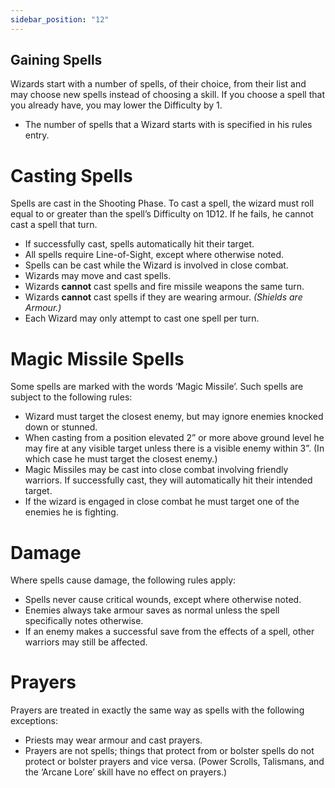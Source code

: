 ```yaml
---
sidebar_position: "12"
---
```

## Gaining Spells

Wizards start with a number of spells, of their choice, from their list and may choose new spells instead of choosing a skill. If you choose a spell that you already have, you may lower the Difficulty by 1.
- The number of spells that a Wizard starts with is specified in his rules entry.
# Casting Spells
Spells are cast in the Shooting Phase. To cast a spell, the wizard must roll equal to or greater than the spell’s Difficulty on 1D12. If he fails, he cannot cast a spell that turn.
- If successfully cast, spells automatically hit their target.
- All spells require Line-of-Sight, except where otherwise noted.
- Spells can be cast while the Wizard is involved in close combat.
- Wizards may move and cast spells.
- Wizards **cannot** cast spells and fire missile weapons the same turn.
- Wizards **cannot** cast spells if they are wearing armour. _(Shields are Armour.)_
- Each Wizard may only attempt to cast one spell per turn.
# Magic Missile Spells
Some spells are marked with the words ‘Magic Missile’. Such spells are subject to the following rules:
- Wizard must target the closest enemy, but may ignore enemies knocked down or stunned.
- When casting from a position elevated 2” or more above ground level he may fire at any visible target unless there is a visible enemy within 3”. (In which case he must target the closest enemy.)
- Magic Missiles may be cast into close combat involving friendly warriors. If successfully cast, they will automatically hit their intended target.
- If the wizard is engaged in close combat he must target one of the enemies he is fighting.
# Damage
Where spells cause damage, the following rules apply:
- Spells never cause critical wounds, except where otherwise noted.
- Enemies always take armour saves as normal unless the spell specifically notes otherwise.
- If an enemy makes a successful save from the effects of a spell, other warriors may still be affected.
# Prayers
Prayers are treated in exactly the same way as spells with the following exceptions:
- Priests may wear armour and cast prayers.
- Prayers are not spells; things that protect from or bolster spells do not protect or bolster prayers and vice versa. (Power Scrolls, Talismans, and the ‘Arcane Lore’ skill have no effect on prayers.)
